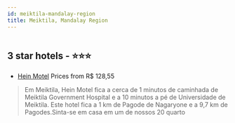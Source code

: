 ```yaml
---
id: meiktila-mandalay-region
title: Meiktila, Mandalay Region
---
```


<center><img src="https://i.travelapi.com/hotels/40000000/39510000/39501500/39501432/5ece2da9_z.jpg" alt="" /></center>


##  3 star hotels - ⭐️⭐️⭐️

-    [Hein Motel](https://www.hurb.com/br/aud/https://www.hurb.com/br/hotels/meiktila/hein-motel-HT-I28S?cmp=18055) Prices from R$ 128,55
   > Em Meiktila, Hein Motel fica a cerca de 1 minutos de caminhada de Meiktila Government Hospital e a 10 minutos a pé de Universidade de Meiktila.  Este hotel fica a 1 km de Pagode de Nagaryone e a 9,7 km de Pagodes.Sinta-se em casa em um de nossos 20 quarto
